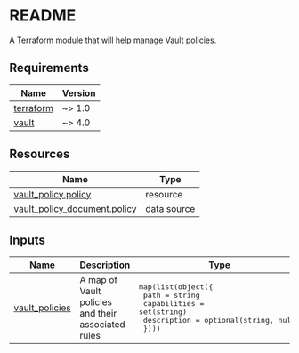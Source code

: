 # README
A Terraform module that will help manage Vault policies.

<!-- BEGIN_TF_DOCS -->
## Requirements

| Name | Version |
|------|---------|
| <a name="requirement_terraform"></a> [terraform](#requirement\_terraform) | ~> 1.0 |
| <a name="requirement_vault"></a> [vault](#requirement\_vault) | ~> 4.0 |

## Resources

| Name | Type |
|------|------|
| [vault_policy.policy](https://registry.terraform.io/providers/hashicorp/vault/latest/docs/resources/policy) | resource |
| [vault_policy_document.policy](https://registry.terraform.io/providers/hashicorp/vault/latest/docs/data-sources/policy_document) | data source |

## Inputs

| Name | Description | Type | Default | Required |
|------|-------------|------|---------|:--------:|
| <a name="input_vault_policies"></a> [vault\_policies](#input\_vault\_policies) | A map of Vault policies and their associated rules | <pre>map(list(object({<br>    path         = string<br>    capabilities = set(string)<br>    description  = optional(string, null)<br>  })))</pre> | n/a | yes |
<!-- END_TF_DOCS -->